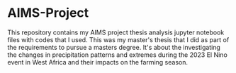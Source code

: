 # AIMS-Project
This repository contains my AIMS project thesis analysis jupyter notebook files with codes that I used. This was my master's thesis that I did as part of the requirements to pursue a masters degree. It's about the investigating the changes in precipitation patterns and extremes during the 2023 El Nino event in West Africa and their impacts on the farming season.
